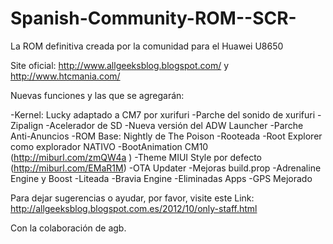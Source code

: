 Spanish-Community-ROM--SCR-
===========================

La ROM definitiva creada por la comunidad para el Huawei U8650

Site oficial: http://www.allgeeksblog.blogspot.com/ y http://www.htcmania.com/

Nuevas funciones y las que se agregarán:

-Kernel: Lucky adaptado a CM7 por xurifuri
-Parche del sonido de xurifuri
-Zipalign
-Acelerador de SD
-Nueva versión del ADW Launcher
-Parche Anti-Anuncios
-ROM Base: Nightly de The Poison
-Rooteada
-Root Explorer como explorador NATIVO
-BootAnimation CM10 (http://miburl.com/zmQW4a )
-Theme MIUI Style por defecto (http://miburl.com/EMaR1M)
-OTA Updater
-Mejoras build.prop
-Adrenaline Engine y Boost
-Liteada
-Bravia Engine
-Eliminadas Apps
-GPS Mejorado

Para dejar sugerencias o ayudar, por favor, visite este Link: http://allgeeksblog.blogspot.com.es/2012/10/only-staff.html

Con la colaboración de agb.